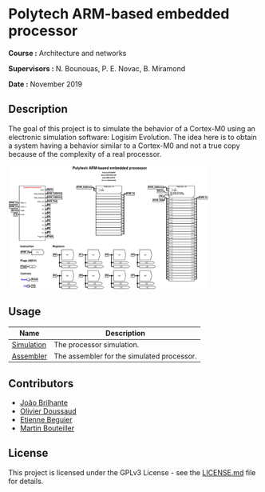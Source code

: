 # Polytech ARM-based embedded processor

**Course :** Architecture and networks

**Supervisors :** N. Bounouas, P. E. Novac, B. Miramond

**Date :** November 2019

## Description

The goal of this project is to simulate the behavior of a Cortex-M0 using an electronic simulation software: Logisim Evolution. The idea here is to obtain a system having a behavior similar to a Cortex-M0 and not a true copy because of the complexity of a real processor.

<img src="docs/images/polytech-arm.png" width="400" alt="Polytech ARM-based embedded processor"/>

## Usage

| Name                   | Description                                |
|------------------------|--------------------------------------------|
| [Simulation](logisim)  | The processor simulation.                  |
| [Assembler](assembler) | The assembler for the simulated processor. |

## Contributors

- [João Brilhante](https://github.com/JoaoBrlt)
- [Olivier Doussaud](https://github.com/Dawwen)
- [Etienne Beguier](https://github.com/EtienneBEGUIER)
- [Martin Bouteiller](https://github.com/mbouteiller)

## License

This project is licensed under the GPLv3 License - see the [LICENSE.md](LICENSE.md) file for details.
